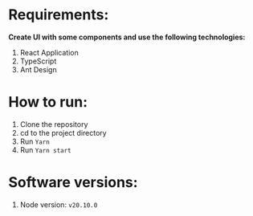 # Requirements:

**Create UI with some components and use the following technologies:**

1. React Application
2. TypeScript
3. Ant Design

# How to run:

1. Clone the repository
2. cd to the project directory
3. Run `Yarn`
4. Run `Yarn start`

# Software versions:

1. Node version: `v20.10.0`
